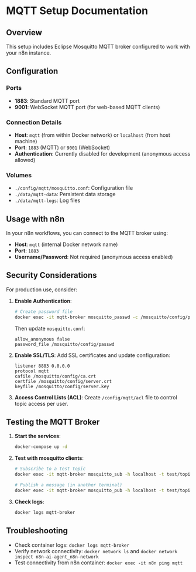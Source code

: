 # MQTT Setup Documentation

## Overview
This setup includes Eclipse Mosquitto MQTT broker configured to work with your n8n instance.

## Configuration

### Ports
- **1883**: Standard MQTT port
- **9001**: WebSocket MQTT port (for web-based MQTT clients)

### Connection Details
- **Host**: `mqtt` (from within Docker network) or `localhost` (from host machine)
- **Port**: `1883` (MQTT) or `9001` (WebSocket)
- **Authentication**: Currently disabled for development (anonymous access allowed)

### Volumes
- `./config/mqtt/mosquitto.conf`: Configuration file
- `./data/mqtt-data`: Persistent data storage
- `./data/mqtt-logs`: Log files

## Usage with n8n

In your n8n workflows, you can connect to the MQTT broker using:
- **Host**: `mqtt` (internal Docker network name)
- **Port**: `1883`
- **Username/Password**: Not required (anonymous access enabled)

## Security Considerations

For production use, consider:

1. **Enable Authentication**:
   ```bash
   # Create password file
   docker exec -it mqtt-broker mosquitto_passwd -c /mosquitto/config/passwd username
   ```
   
   Then update `mosquitto.conf`:
   ```
   allow_anonymous false
   password_file /mosquitto/config/passwd
   ```

2. **Enable SSL/TLS**:
   Add SSL certificates and update configuration:
   ```
   listener 8883 0.0.0.0
   protocol mqtt
   cafile /mosquitto/config/ca.crt
   certfile /mosquitto/config/server.crt
   keyfile /mosquitto/config/server.key
   ```

3. **Access Control Lists (ACL)**:
   Create `/config/mqtt/acl` file to control topic access per user.

## Testing the MQTT Broker

1. **Start the services**:
   ```bash
   docker-compose up -d
   ```

2. **Test with mosquitto clients**:
   ```bash
   # Subscribe to a test topic
   docker exec -it mqtt-broker mosquitto_sub -h localhost -t test/topic
   
   # Publish a message (in another terminal)
   docker exec -it mqtt-broker mosquitto_pub -h localhost -t test/topic -m "Hello MQTT!"
   ```

3. **Check logs**:
   ```bash
   docker logs mqtt-broker
   ```

## Troubleshooting

- Check container logs: `docker logs mqtt-broker`
- Verify network connectivity: `docker network ls` and `docker network inspect n8n-ai-agent_n8n-network`
- Test connectivity from n8n container: `docker exec -it n8n ping mqtt`
